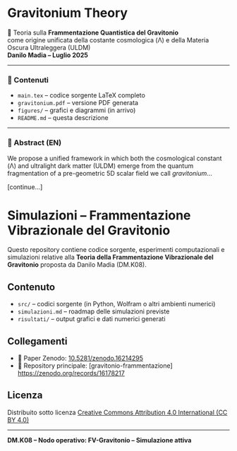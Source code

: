 # Gravitonium Theory

📘 Teoria sulla **Frammentazione Quantistica del Gravitonio**  
come origine unificata della costante cosmologica (Λ) e della Materia Oscura Ultraleggera (ULDM)  
**Danilo Madia – Luglio 2025**

---

### 📂 Contenuti

- `main.tex` – codice sorgente LaTeX completo
- `gravitonium.pdf` – versione PDF generata
- `figures/` – grafici e diagrammi (in arrivo)
- `README.md` – questa descrizione

---

### 🔬 Abstract (EN)

We propose a unified framework in which both the cosmological constant (Λ) and ultralight dark matter (ULDM) emerge from the quantum fragmentation of a pre-geometric 5D scalar field we call *gravitonium*...

[continue...]

# Simulazioni – Frammentazione Vibrazionale del Gravitonio

Questo repository contiene codice sorgente, esperimenti computazionali e simulazioni relative alla **Teoria della Frammentazione Vibrazionale del Gravitonio** proposta da Danilo Madia (DM.K08).

## Contenuto

- `src/` – codici sorgente (in Python, Wolfram o altri ambienti numerici)
- `simulazioni.md` – roadmap delle simulazioni previste
- `risultati/` – output grafici e dati numerici generati

## Collegamenti

- 📄 Paper Zenodo: [10.5281/zenodo.16214295](https://doi.org/10.5281/zenodo.16214295)
- 📁 Repository principale: [gravitonio-frammentazione] https://zenodo.org/records/16178217

## Licenza

Distribuito sotto licenza [Creative Commons Attribution 4.0 International (CC BY 4.0)](https://creativecommons.org/licenses/by/4.0/)

---

**DM.K08 – Nodo operativo: FV-Gravitonio – Simulazione attiva**
